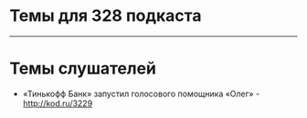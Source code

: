# Темы для 328 подкаста

---
# Темы слушателей
- «Тинькофф Банк» запустил голосового помощника «Олег» - http://kod.ru/3229
